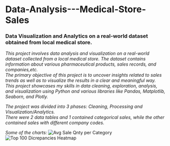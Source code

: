 # Data-Analysis---Medical-Store-Sales
### Data Visualization and Analytics on a real-world dataset obtained from local medical store.
*This project involves data analysis and visualization on a real-world dataset collected from a local medical store. The dataset contains information about various pharmaceutical products, sales records, and companies,etc.\
The primary objective of this project is to uncover insights related to sales trends as well as to visualize the results in a clear and meaningful way.\
This project showcases my skills in data cleaning, exploration, analysis, and visualization using Python and various libraries like Pandas, Matplotlib, Seaborn, and Plotly.*

*The project was divided into 3 phases: Cleaning, Processing and Visualization/Analytics. \
There were 2 data tables and 1 contained categorical sales, while the other contained sales with different company codes.*

*Some of the charts:*
![Avg  Sale   Qnty per Category](https://github.com/user-attachments/assets/95c2e82a-4620-48f5-a129-4880774bdf04)
![Top 100 Dicrepancies Heatmap](https://github.com/user-attachments/assets/67743a3b-46fa-4cf3-90b1-610b922c8a33)

